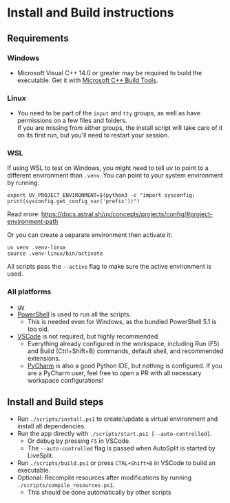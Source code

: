# Install and Build instructions

## Requirements

### Windows

- Microsoft Visual C++ 14.0 or greater may be required to build the executable. Get it with [Microsoft C++ Build Tools](https://visualstudio.microsoft.com/visual-cpp-build-tools/).

### Linux

- You need to be part of the `input` and `tty` groups, as well as have permissions on a few files and folders.\
  If you are missing from either groups, the install script will take care of it on its first run, but you'll need to restart your session.

### WSL

If using WSL to test on Windows, you might need to tell uv to point to a different environment than `.venv`. You can point to your system environment by running:

```shell
export UV_PROJECT_ENVIRONMENT=$(python3 -c "import sysconfig; print(sysconfig.get_config_var('prefix'))")
```

Read more: <https://docs.astral.sh/uv/concepts/projects/config/#project-environment-path>

Or you can create a separate environment then activate it:

```shell
uv venv .venv-linux
source .venv-linux/bin/activate
```

All scripts pass the `--active` flag to make sure the active environment is used.

### All platforms

- [uv](https://docs.astral.sh/uv/getting-started/installation/)
- [PowerShell](https://learn.microsoft.com/en-us/powershell/scripting/install/installing-powershell) is used to run all the scripts.
  - This is needed even for Windows, as the bundled PowerShell 5.1 is too old.
- [VSCode](https://code.visualstudio.com/Download) is not required, but highly recommended.
  - Everything already configured in the workspace, including Run (F5) and Build (Ctrl+Shift+B) commands, default shell, and recommended extensions.
  - [PyCharm](https://www.jetbrains.com/pycharm/) is also a good Python IDE, but nothing is configured. If you are a PyCharm user, feel free to open a PR with all necessary workspace configurations!

## Install and Build steps

- Run `./scripts/install.ps1` to create/update a virtual environment and install all dependencies.
- Run the app directly with `./scripts/start.ps1 [--auto-controlled]`.
  - Or debug by pressing `F5` in VSCode.
  - The `--auto-controlled` flag is passed when AutoSplit is started by LiveSplit.
- Run `./scripts/build.ps1` or press `CTRL+Shift+B` in VSCode to build an executable.
- Optional: Recompile resources after modifications by running `./scripts/compile_resources.ps1`.
  - This should be done automatically by other scripts
